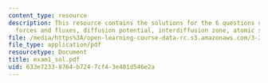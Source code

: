```yaml
---
content_type: resource
description: This resource contains the solutions for the 6 questions on copupled
  forces and fluxes, diffusion potential, interdiffusion zone, atomic size.
file: /media/https%3A/open-learning-course-data-rc.s3.amazonaws.com/3-21-kinetic-processes-in-materials-spring-2006/633e72338764b7247cf43e481d546e2a_exam1_sol.pdf
file_type: application/pdf
resourcetype: Document
title: exam1_sol.pdf
uid: 633e7233-8764-b724-7cf4-3e481d546e2a
---
```


